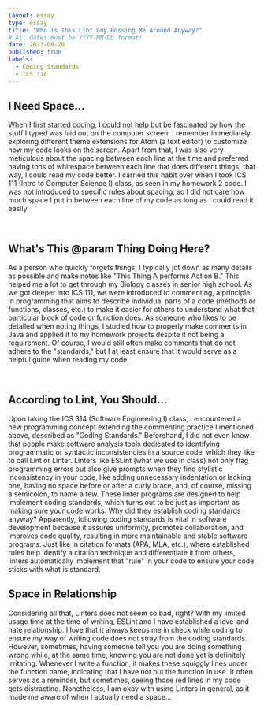 ```yaml
---
layout: essay
type: essay
title: "Who is This Lint Guy Bossing Me Around Anyway?"
# All dates must be YYYY-MM-DD format!
date: 2023-09-20
published: true
labels:
  - Coding Standards
  - ICS 314
---
```


## I Need Space...
<p>
When I first started coding, I could not help but be fascinated by how the stuff I typed was laid out on the computer screen. I remember immediately exploring different theme extensions for Atom (a text editor) to customize how my code looks on the screen. Apart from that, I was also very meticulous about the spacing between each line at the time and preferred having tons of whitespace between each line that does different things; that way, I could read my code better. I carried this habit over when I took ICS 111 (Intro to Computer Science I) class, as seen in my <a src="https://github.com/aaron-ancheta/ics111-hw2/blob/main/Assignment02.java">homework 2 code</a>. I was not introduced to specific rules about spacing, so I did not care how much space I put in between each line of my code as long as I could read it easily.
</p>
<br>

## What's This @param Thing Doing Here?
<p>
As a person who quickly forgets things, I typically jot down as many details as possible and make notes like "This Thing A performs Action B." This helped me a lot to get through my Biology classes in senior high school. As we got deeper into ICS 111, we were introduced to commenting, a principle in programming that aims to describe individual parts of a code (methods or functions, classes, etc.) to make it easier for others to understand what that particular block of code or function does. As someone who likes to be detailed when noting things, I studied how to properly make comments in Java and applied it to my homework projects despite it not being a requirement. Of course, I would still often make comments that do not adhere to the "standards," but I at least ensure that it would serve as a helpful guide when reading my code. 
</p>
<br>

## According to Lint, You Should...
<p>
Upon taking the ICS 314 (Software Engineering I) class, I encountered a new programming concept extending the commenting practice I mentioned above, described as "Coding Standards." Beforehand, I did not even know that people make software analysis tools dedicated to identifying programmatic or syntactic inconsistencies in a source code, which they like to call Lint or Linter. Linters like <a src="https://eslint.org/">ESLint</a> (what we use in class) not only flag programming errors but also give prompts when they find stylistic inconsistency in your code, like adding unnecessary indentation or lacking one, having no space before or after a curly brace, and, of course, missing a semicolon, to name a few. These linter programs are designed to help implement coding standards, which turns out to be just as important as making sure your code works. Why did they establish coding standards anyway? Apparently, following coding standards is vital in software development because it assures uniformity, promotes collaboration, and improves code quality, resulting in more maintainable and stable software programs. Just like in citation formats (APA, MLA, etc.), where established rules help identify a citation technique and differentiate it from others, linters automatically implement that "rule" in your code to ensure your code sticks with what is standard.
</p>

## Space in Relationship
<p>
Considering all that, Linters does not seem so bad, right? With my limited usage time at the time of writing, ESLint and I have established a love-and-hate relationship. I love that it always keeps me in check while coding to ensure my way of writing code does not stray from the coding standards. However, sometimes, having someone tell you you are doing something wrong while, at the same time, knowing you are not done yet is definitely irritating. Whenever I write a function, it makes these squiggly lines under the function name, indicating that I have not put the function in use. It often serves as a reminder, but sometimes, seeing those red lines in my code gets distracting. Nonetheless, I am okay with using Linters in general, as it made me aware of when I actually need a space...
</p>